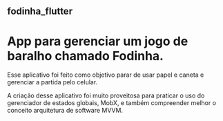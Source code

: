## fodinha_flutter

# App para gerenciar um jogo de baralho chamado Fodinha.
Esse aplicativo foi feito como objetivo parar de usar papel e caneta e gerenciar a partida pelo celular.

A criação desse aplicativo foi muito proveitosa para praticar o uso do gerenciador de estados globais, MobX, e também compreender melhor o conceito arquitetura de software MVVM.

